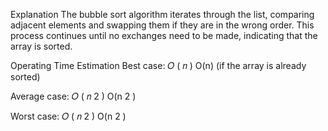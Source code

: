 Explanation
The bubble sort algorithm iterates through the list, comparing adjacent elements and swapping them if they are in the wrong order. This process continues until no exchanges need to be made, indicating that the array is sorted.

Operating Time Estimation
Best case: 
𝑂
(
𝑛
)
O(n) (if the array is already sorted)

Average case: 
𝑂
(
𝑛
2
)
O(n 
2
 )

Worst case: 
𝑂
(
𝑛
2
)
O(n 
2
 )
